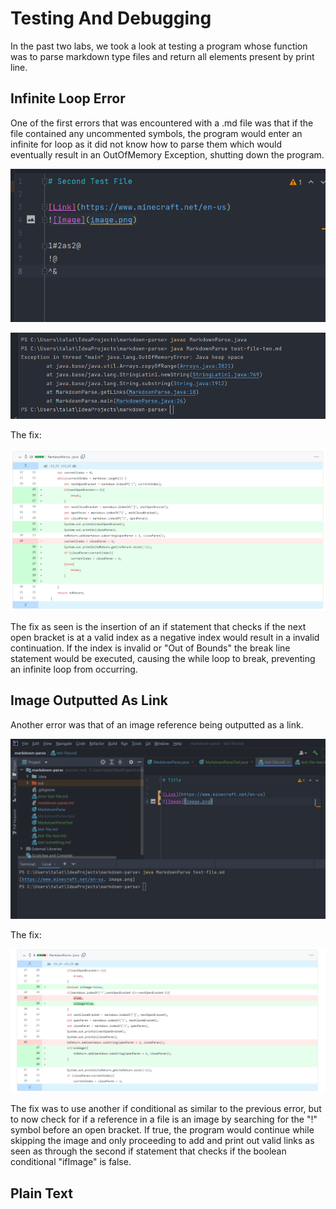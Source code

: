 # Testing And Debugging

In the past two labs, we took a look at testing a program whose
function was to parse markdown type files and return all elements
present by print line. 


## Infinite Loop Error

One of the first errors that was encountered with a .md file was that
if the file contained any uncommented symbols, the program would enter
an infinite for loop as it did not know how to parse them which would
eventually result in an OutOfMemory Exception, shutting down the
program.

![Infinite Loop Case](/debug_lab_report_resources/infinite_loop_case.png)

![Out Of Memory Error](/debug_lab_report_resources/out_of_memory_error.png)

The fix:

![Infinite Loop Fix](/debug_lab_report_resources/infinite_loop_fix.png)

The fix as seen is the insertion of an if statement that checks if
the next open bracket is at a valid index as a negative index would
result in a invalid continuation. If the index is invalid or "Out of Bounds"
the break line statement would be executed, causing the while loop to break,
preventing an infinite loop from occurring.

## Image Outputted As Link

Another error was that of an image reference being outputted as a link.

![Image Error Case](/debug_lab_report_resources/image_error_case.png)

The fix:

![Image Error Fix](/debug_lab_report_resources/image_error_fix.png)

The fix was to use another if conditional as similar to the previous
error, but to now check for if a reference in a file is an image by searching
for the "!" symbol before an open bracket. If true, the program would continue
while skipping the image and only proceeding to add and print out valid
links as seen as through the second if statement that checks if the boolean
conditional "ifImage" is false.

## Plain Text 